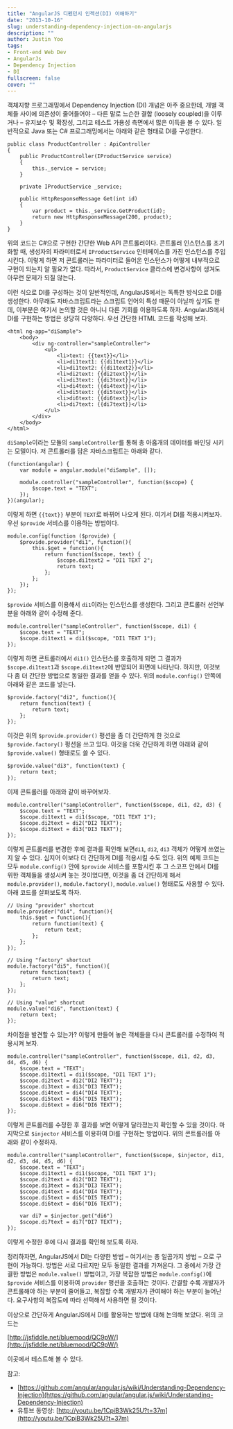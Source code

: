 ```yaml
---
title: "AngularJS 디펜던시 인젝션(DI) 이해하기"
date: "2013-10-16"
slug: understanding-dependency-injection-on-angularjs
description: ""
author: Justin Yoo
tags:
- Front-end Web Dev
- AngularJs
- Dependency Injection
- DI
fullscreen: false
cover: ""
---
```


객체지향 프로그래밍에서 Dependency Injection (DI) 개념은 아주 중요한데, 개별 객체들 사이에 의존성이 줄어들어야 – 다른 말로 느슨한 결합 (loosely coupled)을 이루거나 – 유지보수 및 확장성, 그리고 테스트 가용성 측면에서 많은 이득을 볼 수 있다. 일반적으로 Java 또는 C# 프로그래밍에서는 아래와 같은 형태로 DI를 구성한다.

```
public class ProductController : ApiController
{
    public ProductController(IProductService service)
    {
        this._service = service;
    }

    private IProductService _service;

    public HttpResponseMessage Get(int id)
    {
        var product = this._service.GetProduct(id);
        return new HttpResponseMessage(200, product);
    }
}

```

위의 코드는 C#으로 구현한 간단한 Web API 콘트롤러이다. 콘트롤러 인스턴스를 초기화할 때, 생성자의 파라미터로서 `IProductService` 인터페이스를 가진 인스턴스를 주입시킨다. 이렇게 하면 저 콘트롤러는 파라미터로 들어온 인스턴스가 어떻게 내부적으로 구현이 되는지 알 필요가 없다. 따라서, `ProductService` 클라스에 변경사항이 생겨도 아무런 문제가 되질 않는다.

이런 식으로 DI를 구성하는 것이 일반적인데, AngularJS에서는 독특한 방식으로 DI를 생성한다. 아무래도 자바스크립트라는 스크립트 언어의 특성 때문이 아닐까 싶기도 한데, 이부분은 여기서 논의할 것은 아니니 다른 기회를 이용하도록 하자. AngularJS에서 DI를 구현하는 방법은 상당히 다양하다. 우선 간단한 HTML 코드를 작성해 보자.

```
<html ng-app="diSample">
    <body>
        <div ng-controller="sampleController">
            <ul>
                <li>text: {{text}}</li>
                <li>di1text1: {{di1text1}}</li>
                <li>di1text2: {{di1text2}}</li>
                <li>di2text: {{di2text}}</li>
                <li>di3text: {{di3text}}</li>
                <li>di4text: {{di4text}}</li>
                <li>di5text: {{di5text}}</li>
                <li>di6text: {{di6text}}</li>
                <li>di7text: {{di7text}}</li>
            </ul>
        </div>
    </body>
</html>

```

`diSample`이라는 모듈의 `sampleController`를 통해 총 아홉개의 데이터를 바인딩 시키는 모델이다. 저 콘트롤러를 담은 자바스크립트는 아래와 같다.

```
(function(angular) {
    var module = angular.module("diSample", []);

    module.controller("sampleController", function($scope) {
        $scope.text = "TEXT";
    });
})(angular);

```

이렇게 하면 `{{text}}` 부분이 `TEXT`로 바뀌어 나오게 된다. 여기서 DI를 적용시켜보자. 우선 `$provide` 서비스를 이용하는 방법이다.

```
module.config(function ($provide) {
    $provide.provider("di1", function(){
        this.$get = function(){
            return function($scope, text) {
                $scope.di1text2 = "DI1 TEXT 2";
                return text;
            };
        };
    });
});

```

`$provide` 서비스를 이용해서 `di1`이라는 인스턴스를 생성한다. 그리고 콘트롤러 선언부분을 아래와 같이 수정해 준다.

```
module.controller("sampleController", function($scope, di1) {
    $scope.text = "TEXT";
    $scope.di1text1 = di1($scope, "DI1 TEXT 1");
});

```

이렇게 하면 콘트롤러에서 `di1()` 인스턴스를 호출하게 되면 그 결과가 `$scope.di1text1`과 `$scope.di1text2`에 반영되어 화면에 나타난다. 하지만, 이것보다 좀 더 간단한 방법으로 동일한 결과를 얻을 수 있다. 위의 `module.config()` 안쪽에 아래와 같은 코드를 넣는다.

```
$provide.factory("di2", function(){
    return function(text) {
        return text;
    };
});

```

이것은 위의 `$provide.provider()` 펑션을 좀 더 간단하게 한 것으로 `$provide.factory()` 펑션을 쓰고 있다. 이것을 더욱 간단하게 하면 아래와 같이 `$provide.value()` 형태로도 쓸 수 있다.

```
$provide.value("di3", function(text) {
    return text;
});

```

이제 콘트롤러를 아래와 같이 바꾸어보자.

```
module.controller("sampleController", function($scope, di1, d2, d3) {
    $scope.text = "TEXT";
    $scope.di1text1 = di1($scope, "DI1 TEXT 1");
    $scope.di2text = di2("DI2 TEXT");
    $scope.di3text = di3("DI3 TEXT");
});

```

이렇게 콘트롤러를 변경한 후에 결과를 확인해 보면`di1`, `di2`, `di3` 객체가 어떻게 쓰였는지 알 수 있다. 심지어 이보다 더 간단하게 DI를 적용시킬 수도 있다. 위의 예제 코드는 모두 `module.config()` 안에 `$provide` 서비스를 포함시킨 후 그 스코프 안에서 DI를 위한 객체들을 생성시켜 놓는 것이었다면, 이것을 좀 더 간단하게 해서 `module.provider()`, `module.factory()`, `module.value()` 형태로도 사용할 수 있다. 아래 코드를 살펴보도록 하자.

```
// Using "provider" shortcut
module.provider("di4", function(){
    this.$get = function(){
        return function(text) {
            return text;
        };
    };
});

// Using "factory" shortcut
module.factory("di5", function(){
    return function(text) {
        return text;
    };
});

// Using "value" shortcut
module.value("di6", function(text) {
    return text;
});

```

차이점을 발견할 수 있는가? 이렇게 만들어 놓은 객체들을 다시 콘트롤러를 수정하여 적용시켜 보자.

```
module.controller("sampleController", function($scope, di1, d2, d3, d4, d5, d6) {
    $scope.text = "TEXT";
    $scope.di1text1 = di1($scope, "DI1 TEXT 1");
    $scope.di2text = di2("DI2 TEXT");
    $scope.di3text = di3("DI3 TEXT");
    $scope.di4text = di4("DI4 TEXT");
    $scope.di5text = di5("DI5 TEXT");
    $scope.di6text = di6("DI6 TEXT");
});

```

이렇게 콘트롤러를 수정한 후 결과를 보면 어떻게 달라졌는지 확인할 수 있을 것이다. 마지막으로 `$injector` 서비스를 이용하여 DI를 구현하는 방법이다. 위의 콘트롤러를 아래와 같이 수정하자.

```
module.controller("sampleController", function($scope, $injector, di1, d2, d3, d4, d5, d6) {
    $scope.text = "TEXT";
    $scope.di1text1 = di1($scope, "DI1 TEXT 1");
    $scope.di2text = di2("DI2 TEXT");
    $scope.di3text = di3("DI3 TEXT");
    $scope.di4text = di4("DI4 TEXT");
    $scope.di5text = di5("DI5 TEXT");
    $scope.di6text = di6("DI6 TEXT");

    var di7 = $injector.get("di6")
    $scope.di7text = di7("DI7 TEXT");
});

```

이렇게 수정한 후에 다시 결과를 확인해 보도록 하자.

정리하자면, AngularJS에서 DI는 다양한 방법 – 여기서는 총 일곱가지 방법 – 으로 구현이 가능하다. 방법은 서로 다르지만 모두 동일한 결과를 가져온다. 그 중에서 가장 간결한 방법은 `module.value()` 방법이고, 가장 복잡한 방법은 `module.config()`에 `$provide` 서비스를 이용하여 `provider` 펑션을 호출하는 것이다. 간결할 수록 개발자가 콘트롤해야 하는 부분이 줄어들고, 복잡할 수록 개발자가 관여해야 하는 부분이 늘어난다. 요구사항의 복잡도에 따라 선택해서 사용하면 될 것이다.

이상으로 간단하게 AngularJS에서 DI를 활용하는 방법에 대해 논의해 보았다. 위의 코드는

[](http://jsfiddle.net/bluemood/QC9pW/)[http://jsfiddle.net/bluemood/QC9pW/](http://jsfiddle.net/bluemood/QC9pW/)

이곳에서 테스트해 볼 수 있다.

참고:

- [](https://github.com/angular/angular.js/wiki/Understanding-Dependency-Injection)[https://github.com/angular/angular.js/wiki/Understanding-Dependency-Injection](https://github.com/angular/angular.js/wiki/Understanding-Dependency-Injection)
- 유튜브 동영상: [](http://youtu.be/1CpiB3Wk25U?t=37m)[http://youtu.be/1CpiB3Wk25U?t=37m](http://youtu.be/1CpiB3Wk25U?t=37m)
